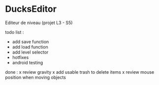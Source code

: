 # DucksEditor
Editeur de niveau (projet L3 - S5)

todo list :
- add save function
- add load function
- add level selector
- hotfixes
- android testing

done :
x review gravity
x add usable trash to delete items
x review mouse position when moving objects
